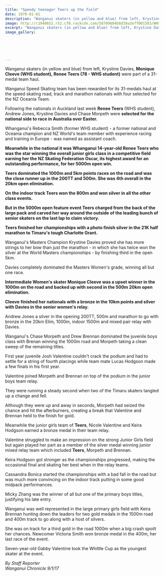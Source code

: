 ```yaml
---
title: "Speedy teenager Teers up the field"
date: 1970-01-01
description: "Wanganui skaters (in yellow and blue) from left, Krystine Davies, Monique Cleeve (WHS student), Renee Teers (78 -WHS student) were part of a 31-medal team haul, Wanganui Chronicle article on 9/1/17..."
image: http://c1940652.r52.cf0.rackcdn.com/58709604b8d39a3eff001583/WHS-speed-skating-nationals-8-Jan-2017.jpg
excerpt: "Wanganui skaters (in yellow and blue) from left, Krystine Davies, Monique Cleeve, Renee Teers (78) were part of a 31-medal team haul."
image_gallery:
    
    
    
    
    
---
```


<p><span>Wanganui skaters (in yellow and blue) from left, Krystine Davies, <strong>Monique Cleeve (WHS student), Renee Teers (78 -&nbsp;WHS student)</strong>&nbsp;were part of a 31-medal team haul.</span></p>
<p>Wanganui Speed Skating team has been rewarded for its 31-medals haul at the speed skating road, track and marathon nationals with four selected for the NZ Oceania Team.</p>
<p>Following the nationals in Auckland last week <strong>Renee Teers</strong><span><strong>&nbsp;</strong>(WHS student)</span>, Andrew Jones, Krystine Davies and Chase Morpeth were <strong>selected for the</strong> <strong>national side to race in Australia over Easter.</strong></p>
<p>Whanganui's Rebecca Smith<span>&nbsp;(former WHS student)</span>&nbsp;- a former national and Oceania champion and NZ World's team member with experience racing and training in Europe - was named as assistant coach.</p>
<p><strong>Meanwhile in the national it was Whanganui 14-year-old Renee Teers who was the star winning the overall junior girls class in a competitive field earning her the NZ Skating Federation Oscar, its highest award for an outstanding performance, for her 5000m open win.</strong></p>
<p><strong>Teers dominated the 1000m and 5km points races on the road and was the close runner up in the 200TT and 500m. She was 4th overall in the 20km open elimination.</strong></p>
<p><strong>On the indoor track Teers won the 800m and won silver in all the other class events.</strong></p>
<p><strong>But in the 5000m open feature event Teers charged from the back of the large pack and carved her way around the outside of the leading bunch of senior skaters on the last lap to claim victory.</strong></p>
<p><strong>Teers finished her championships with a photo finish silver in the 21K half marathon to Timaru's tough Charlotte Grant.</strong></p>
<p>Wanganui's Masters Champion Krystine Davies proved she has more strings to her bow than just the marathon - in which she has twice won the silver at the World Masters championships - by finishing third in the open 5km.&nbsp;</p>
<p>Davies completely dominated the Masters Women's grade, winning all but one race.&nbsp;</p>
<p><strong>Intermediate Women's skater Monique Cleeve was a upset winner in the 1000m on the road and backed up with second in the 500m 20km open elimination.</strong></p>
<p><strong>Cleeve</strong> <strong>finished her nationals with a bronze in the 10km points and silver with Davies in the senior women's relay.</strong></p>
<p>Andrew Jones a silver in the opening 200TT, 500m and marathon to go with bronze in the 20km Elim, 1000m, indoor 1500m and mixed pair relay with Davies.</p>
<p>Wanganui's Chase Morpeth and Drew Brennan dominated the juvenile boys class with Brenan winning the 1000m road and Morpeth taking a clean sweep of the remaining titles.</p>
<p>First year juvenile Josh Valentine couldn't crack the podium and had to settle for a string of fourth placings while team mate Lucas Hodgson made a few finals in his first year.</p>
<p>Valentine joined Morpeth and Brennan on top of the podium in the junior boys team relay.</p>
<p>They were running a steady second when two of the Timaru skaters tangled up a change and fell.</p>
<p>Although they were up and away in seconds, Morpeth had seized the chance and hit the afterburners, creating a break that Valentine and Brennan held to the finish for gold.</p>
<p>Meanwhile the junior girls team of <strong>Teers</strong>, Nicole Valentine and Keira Hodgson earned a bronze medal in their team relay.</p>
<p>Valentine struggled to make an impression on the strong Junior Girls field but again played her part as a member of the silver medal winning junior mixed relay team which included <strong>Teers</strong>, Morpeth and Brennan.</p>
<p>Keira Hodgson got stronger as the championships progressed, making the occasional final and skating her best when in the relay teams.</p>
<p>Cassandra Bonica started the championships with a bad fall in the road but was much more convincing on the indoor track putting in some good midpack performances.</p>
<p>Micky Zhang was the winner of all but one of the primary boys titles, justifying his late entry.</p>
<p>Wanganui was well represented in the large primary girls field with Keira Brennan hunting down the leaders for two gold medals in the 1500m road and 400m track to go along with a host of silvers.</p>
<p>She was on track for a third gold in the road 1000m when a big crash spoilt her chances. Newcomer Victoria Smith won bronze medal in the 400m, her last race of the event.</p>
<p>Seven-year-old Gabby Valentine took the Whittle Cup as the youngest skater at the event.</p>
<p><em>By Staff Reporter<br />Wanganui Chronicle 9/1/17</em></p>

